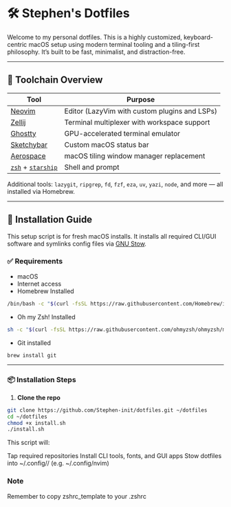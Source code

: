 # 🛠️ Stephen's Dotfiles

Welcome to my personal dotfiles. This is a highly customized, keyboard-centric macOS setup using modern terminal tooling and a tiling-first philosophy. It’s built to be fast, minimalist, and distraction-free.

---

## 🧰 Toolchain Overview

| Tool         | Purpose                                       |
|--------------|-----------------------------------------------|
| [Neovim](https://neovim.io)     | Editor (LazyVim with custom plugins and LSPs) |
| [Zellij](https://zellij.dev)    | Terminal multiplexer with workspace support   |
| [Ghostty](https://ghostty.app)  | GPU-accelerated terminal emulator              |
| [Sketchybar](https://felixkratz.github.io/SketchyBar) | Custom macOS status bar                    |
| [Aerospace](https://aerospace.dev) | macOS tiling window manager replacement       |
| [`zsh`](https://www.zsh.org) + [`starship`](https://starship.rs) | Shell and prompt |

Additional tools: `lazygit`, `ripgrep`, `fd`, `fzf`, `eza`, `uv`, `yazi`, `node`, and more — all installed via Homebrew.

---

## 🚀 Installation Guide

This setup script is for fresh macOS installs. It installs all required CLI/GUI software and symlinks config files via [GNU Stow](https://www.gnu.org/software/stow/).

### ✅ Requirements

- macOS
- Internet access
- Homebrew Installed
```bash
/bin/bash -c "$(curl -fsSL https://raw.githubusercontent.com/Homebrew/install/HEAD/install.sh)"
```
- Oh my Zsh! Installed
```bash
sh -c "$(curl -fsSL https://raw.githubusercontent.com/ohmyzsh/ohmyzsh/master/tools/install.sh)"
```
- Git installed
```bash 
brew install git
```

---

### 📦 Installation Steps

1. **Clone the repo**

```bash
git clone https://github.com/Stephen-init/dotfiles.git ~/dotfiles
cd ~/dotfiles
chmod +x install.sh
./install.sh
```

This script will:

Tap required repositories
Install CLI tools, fonts, and GUI apps
Stow dotfiles into ~/.config/<toolname>/ (e.g. ~/.config/nvim)

### Note 
Remember to copy zshrc_template to your .zshrc
